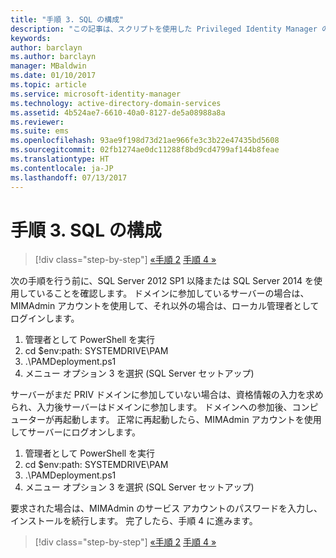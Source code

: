 ```yaml
---
title: "手順 3. SQL の構成"
description: "この記事は、スクリプトを使用した Privileged Identity Manager の構成手順に関するシリーズ記事の 3 番目であり、SQL Server の構成手順について説明します。"
keywords: 
author: barclayn
ms.author: barclayn
manager: MBaldwin
ms.date: 01/10/2017
ms.topic: article
ms.service: microsoft-identity-manager
ms.technology: active-directory-domain-services
ms.assetid: 4b524ae7-6610-40a0-8127-de5a08988a8a
ms.reviewer: 
ms.suite: ems
ms.openlocfilehash: 93ae9f198d73d21ae966fe3c3b22e47435bd5608
ms.sourcegitcommit: 02fb1274ae0dc11288f8bd9cd4799af144b8feae
ms.translationtype: HT
ms.contentlocale: ja-JP
ms.lasthandoff: 07/13/2017
---
```

# <a name="step-3-configuring-sql"></a>手順 3. SQL の構成

>[!div class="step-by-step"]
[«手順 2](sp1-step2-configuring-corp-domain.md)
[手順 4 »](sp1-step4-configuring-sharepoint.md)

次の手順を行う前に、SQL Server 2012 SP1 以降または SQL Server 2014 を使用していることを確認します。 ドメインに参加しているサーバーの場合は、MIMAdmin アカウントを使用して、それ以外の場合は、ローカル管理者としてログインします。
1. 管理者として PowerShell を実行
2. cd $env:path: SYSTEMDRIVE\PAM
3. .\PAMDeployment.ps1
4. メニュー オプション 3 を選択 (SQL Server セットアップ)

  サーバーがまだ PRIV ドメインに参加していない場合は、資格情報の入力を求められ、入力後サーバーはドメインに参加します。
  ドメインへの参加後、コンピューターが再起動します。 正常に再起動したら、MIMAdmin アカウントを使用してサーバーにログオンします。

1. 管理者として PowerShell を実行
2. cd $env:path: SYSTEMDRIVE\PAM
3. .\PAMDeployment.ps1
4. メニュー オプション 3 を選択 (SQL Server セットアップ)

要求された場合は、MIMAdmin のサービス アカウントのパスワードを入力し、インストールを続行します。 完了したら、手順 4 に進みます。

>[!div class="step-by-step"]
[«手順 2](sp1-step2-configuring-corp-domain.md)
[手順 4 »](sp1-step4-configuring-sharepoint.md)
